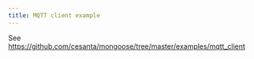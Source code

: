 ```yaml
---
title: MQTT client example
---
```


See https://github.com/cesanta/mongoose/tree/master/examples/mqtt_client

